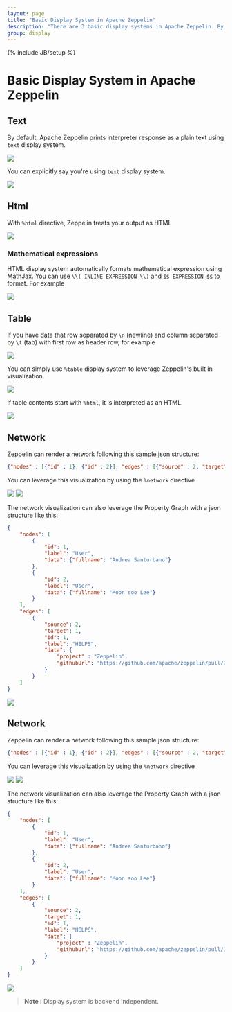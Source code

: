```yaml
---
layout: page
title: "Basic Display System in Apache Zeppelin"
description: "There are 3 basic display systems in Apache Zeppelin. By default, Zeppelin prints interpreter responce as a plain text using text display system. With %html directive, Zeppelin treats your output as HTML. You can also simply use %table display system to leverage Zeppelin's built in visualization."
group: display
---
```

<!--
Licensed under the Apache License, Version 2.0 (the "License");
you may not use this file except in compliance with the License.
You may obtain a copy of the License at

http://www.apache.org/licenses/LICENSE-2.0

Unless required by applicable law or agreed to in writing, software
distributed under the License is distributed on an "AS IS" BASIS,
WITHOUT WARRANTIES OR CONDITIONS OF ANY KIND, either express or implied.
See the License for the specific language governing permissions and
limitations under the License.
-->
{% include JB/setup %}

# Basic Display System in Apache Zeppelin

<div id="toc"></div>

## Text

By default, Apache Zeppelin prints interpreter response as a plain text using `text` display system.

<img src="../assets/themes/zeppelin/img/screenshots/display_text.png" />

You can explicitly say you're using `text` display system.

<img src="../assets/themes/zeppelin/img/screenshots/display_text1.png" />

## Html

With `%html` directive, Zeppelin treats your output as HTML

<img src="../assets/themes/zeppelin/img/screenshots/display_html.png" />

### Mathematical expressions
HTML display system automatically formats mathematical expression using [MathJax](https://www.mathjax.org/). You can use
`\\( INLINE EXPRESSION \\)` and `$$ EXPRESSION $$` to format. For example

<img src="../assets/themes/zeppelin/img/screenshots/display_formula.png" />


## Table

If you have data that row separated by `\n` (newline) and column separated by `\t` (tab) with first row as header row, for example

<img src="../assets/themes/zeppelin/img/screenshots/display_table.png" />

You can simply use `%table` display system to leverage Zeppelin's built in visualization.

<img src="../assets/themes/zeppelin/img/screenshots/display_table1.png" />

If table contents start with `%html`, it is interpreted as an HTML.

<img src="../assets/themes/zeppelin/img/screenshots/display_table_html.png" />

## Network

Zeppelin can render a network following this sample json structure:

```json
{"nodes" : [{"id" : 1}, {"id" : 2}], "edges" : [{"source" : 2, "target" : 1, "id" : 1 }]}
```

You can leverage this visualization by using the `%network` directive

<img src="/assets/themes/zeppelin/img/screenshots/display_network.png" />

<img src="/assets/themes/zeppelin/img/screenshots/display_network1.png" />

The network visualization can also leverage the Property Graph with a json structure like this:

```json
{
    "nodes": [
        {
        	"id": 1,
        	"label": "User",
        	"data": {"fullname": "Andrea Santurbano"}
        },
        {
        	"id": 2,
        	"label": "User",
        	"data": {"fullname": "Moon soo Lee"}
        }
    ],
    "edges": [
    	{
    		"source": 2,
    		"target": 1,
    		"id": 1,
    		"label": "HELPS",
    		"data": {
    			"project" : "Zeppelin",
    			"githubUrl": "https://github.com/apache/zeppelin/pull/1582"
    		} 
    	}
    ]
}
```

<img src="/assets/themes/zeppelin/img/screenshots/display_network2.png" />

## Network

Zeppelin can render a network following this sample json structure:

```json
{"nodes" : [{"id" : 1}, {"id" : 2}], "edges" : [{"source" : 2, "target" : 1, "id" : 1 }]}
```

You can leverage this visualization by using the `%network` directive

<img src="/assets/themes/zeppelin/img/screenshots/display_network.png" />

<img src="/assets/themes/zeppelin/img/screenshots/display_network1.png" />

The network visualization can also leverage the Property Graph with a json structure like this:

```json
{
    "nodes": [
        {
        	"id": 1,
        	"label": "User",
        	"data": {"fullname": "Andrea Santurbano"}
        },
        {
        	"id": 2,
        	"label": "User",
        	"data": {"fullname": "Moon soo Lee"}
        }
    ],
    "edges": [
    	{
    		"source": 2,
    		"target": 1,
    		"id": 1,
    		"label": "HELPS",
    		"data": {
    			"project" : "Zeppelin",
    			"githubUrl": "https://github.com/apache/zeppelin/pull/1582"
    		} 
    	}
    ]
}
```

<img src="/assets/themes/zeppelin/img/screenshots/display_network2.png" />

> **Note :** Display system is backend independent.
